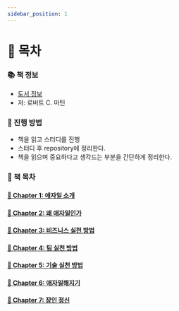 ```yaml
---
sidebar_position: 1
---
```


# 🚀 목차

### 📚 책 정보
- [도서 정보](http://www.yes24.com/Product/Goods/95728889)
- 저: 로버트 C. 마틴

### 🎯 진행 방법
- 책을 읽고 스터디를 진행
- 스터디 후 repository에 정리한다.
- 책을 읽으며 중요하다고 생각드는 부분을 간단하게 정리한다.

### 🌈 책 목차

#### [🎈 Chapter 1: 애자일 소개](/docs/agile/clean-agile/chapter-1)

#### [🎈 Chapter 2: 왜 애자일인가](/docs/agile/clean-agile/chapter-2)

#### [🎈 Chapter 3: 비즈니스 실천 방법](/docs/agile/clean-agile/chapter-3)

#### [🎈 Chapter 4: 팀 실천 방법](/docs/agile/clean-agile/chapter-4)

#### [🎈 Chapter 5: 기술 실천 방법](/docs/agile/clean-agile/chapter-5)

#### [🎈 Chapter 6: 애자일해지기](/docs/agile/clean-agile/chapter-6)

#### [🎈 Chapter 7: 장인 정신](/docs/agile/clean-agile/chapter-7)
